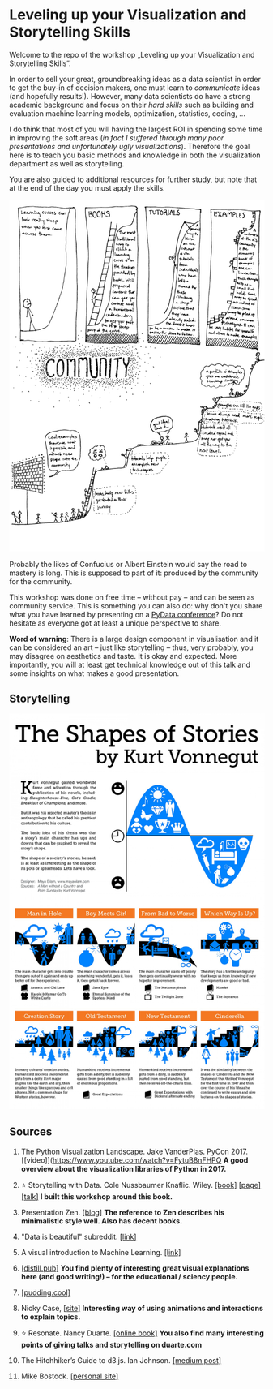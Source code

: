 # Leveling up your Visualization and Storytelling Skills

Welcome to the repo of the workshop „Leveling up your Visualization and Storytelling Skills“.

In order to sell your great, groundbreaking ideas as a data scientist in order to get the buy-in of decision makers, one must learn to _communicate_ ideas (and hopefully results!). However, many data scientists do have a strong academic background and focus on their _hard skills_ such as building and evaluation machine learning models, optimization, statistics, coding, ...

I do think that most of you will having the largest ROI in spending some time in improving the soft areas (_in fact I suffered through many poor presentations and unfortunately ugly visualizations_). Therefore the goal here is to teach you basic methods and knowledge in both the visualization department as well as storytelling.

You are also guided to additional resources for further study, but note that at the end of the day you must apply the skills.

<div align="center">
  <img src="imgs/community.png" width="600pt" />
</div>

Probably the likes of Confucius or Albert Einstein would say the road to mastery is long. This is supposed to part of it: produced by the community for the community.

This workshop was done on free time – without pay – and can be seen as community service. This is something you can also do: why don't you share what you have learned by presenting on a [PyData conference](https://www.pydata.org)? Do not hesitate as everyone got at least a unique perspective to share.

__Word of warning__: There is a large design component in visualisation and it can be considered an art – just like storytelling – thus, very probably, you may disagree on aesthetics and taste. It is okay and expected. More importantly, you will at least get technical knowledge out of this talk and some insights on what makes a good presentation.

## Storytelling

<div align="center">
  <img src="imgs/vonnegurt_story.jpg"/>
</div>

## Sources

1. The Python Visualization Landscape. Jake VanderPlas. PyCon 2017. [[video]](https://www.youtube.com/watch?v=FytuB8nFHPQ
**A good overview about the visualization libraries of Python in 2017.**

2. :star: Storytelling with Data. Cole Nussbaumer Knaflic. Wiley. [[book]](https://www.amazon.com/gp/product/1119002257) [[page]](https://www.storyingtellingwithdata.com) [[talk]](https://www.youtube.com/watch?v=8EMW7io4rSI)
**I built this workshop around this book.**

3. Presentation Zen. [[blog]](https://presentationzen.blogs.com)
**The reference to Zen describes his minimalistic style well. Also has decent books.**

4. "Data is beautiful" subreddit. [[link]](https://www.reddit.com/r/dataisbeautiful/comments/8viwek/oc_world_income_mountains_19502015_animated/)

5. A visual introduction to Machine Learning. [[link]](www.r2d3.us/visual-intro-to-machine-learning-part-1/)

6. [[distill.pub]](https://distill.pub)
**You find plenty of interesting great visual explanations here (and good writing!) – for the educational / sciency people.**

7. [[pudding.cool]](https://pudding.cool/)

8. Nicky Case, [[site]](https://ncase.me/)
**Interesting way of using animations and interactions to explain topics.**

9. :star: Resonate. Nancy Duarte. [[online book]](http://resonate.duarte.com/#!page0)
**You also find many interesting points of giving talks and storytelling on duarte.com**

10. The Hitchhiker’s Guide to d3.js. Ian Johnson. [[medium post]](https://medium.com/@enjalot/the-hitchhikers-guide-to-d3-js-a8552174733a)

11. Mike Bostock. [[personal site]](https://bost.ocks.org/mike/)
